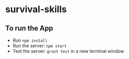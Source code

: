 survival-skills
===============

## To run the App
- Run `npm install`
- Run the server: `npm start`
- Test the server: `grunt test` in a new terminal window